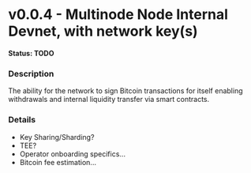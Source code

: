 # v0.0.4 - Multinode Node Internal Devnet, with network key(s)

**Status: TODO**

### Description

The ability for the network to sign Bitcoin transactions for itself enabling withdrawals and internal liquidity transfer via smart contracts.

### Details

- Key Sharing/Sharding?
- TEE?
- Operator onboarding specifics...
- Bitcoin fee estimation...

